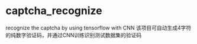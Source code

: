 # captcha_recognize
recognize the captcha by using tensorflow with CNN
该项目可自动生成4字符的纯数字验证码，并通过CNN训练识别测试数据集的验证码
